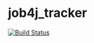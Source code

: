 # job4j_tracker

[![Build Status](https://travis-ci.com/dankatle/job4j_tracker.svg?branch=master)](https://travis-ci.com/dankatle/job4j_tracker)